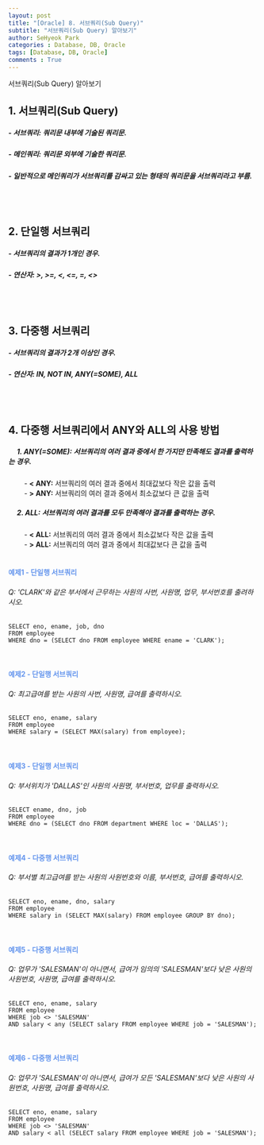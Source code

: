 ```yaml
---
layout: post
title: "[Oracle] 8. 서브쿼리(Sub Query)"
subtitle: "서브쿼리(Sub Query) 알아보기"
author: SeHyeok Park
categories : Database, DB, Oracle
tags: [Database, DB, Oracle]
comments : True
---
```

<div id='preview' class='display-none'>
서브쿼리(Sub Query) 알아보기
</div>

## 1. 서브쿼리(Sub Query)
##### - 서브쿼리: 쿼리문 내부에 기술된 쿼리문.
##### - 메인쿼리: 쿼리문 외부에 기술한 쿼리문.
##### - 일반적으로 메인쿼리가 서브쿼리를 감싸고 있는 형태의 쿼리문을 서브쿼리라고 부름.
<br><br>

## 2. 단일행 서브쿼리 
##### - 서브쿼리의 결과가 1개인 경우.
##### - 연산자: >, >=, <, <=, =, <>
<br><br>

## 3. 다중행 서브쿼리
##### - 서브쿼리의 결과가 2개 이상인 경우.
##### - 연산자: IN, NOT IN, ANY(=SOME), ALL
<br><br>

## 4. 다중행 서브쿼리에서 ANY와 ALL의 사용 방법
##### &emsp; 1. ANY(=SOME): 서브쿼리의 여러 결과 중에서 한 가지만 만족해도 결과를 출력하는 경우.
&emsp;&emsp; - <b>\< ANY:</b> 서브쿼리의 여러 결과 중에서 최대값보다 작은 값을 출력<br>
&emsp;&emsp; - <b>\> ANY:</b> 서브쿼리의 여러 결과 중에서 최소값보다 큰 값을 출력
<br>

##### &emsp; 2. ALL: 서브쿼리의 여러 결과를 모두 만족해야 결과를 출력하는 경우.
&emsp;&emsp; - <b>\< ALL:</b> 서브쿼리의 여러 결과 중에서 최소값보다 작은 값을 출력<br>
&emsp;&emsp; - <b>\> ALL:</b> 서브쿼리의 여러 결과 중에서 최대값보다 큰 값을 출력
<br><br>

#### <span style="color:cornflowerblue">예제1 - 단일행 서브쿼리</span>
###### Q: \'CLARK\'와 같은 부서에서 근무하는 사원의 사번, 사원명, 업무, 부서번호를 출려하시오.
```
SELECT eno, ename, job, dno
FROM employee
WHERE dno = (SELECT dno FROM employee WHERE ename = 'CLARK');
```
<br>

#### <span style="color:cornflowerblue">예제2 - 단일행 서브쿼리</span>
###### Q: 최고급여를 받는 사원의 사번, 사원명, 급여를 출력하시오.
```
SELECT eno, ename, salary
FROM employee 
WHERE salary = (SELECT MAX(salary) from employee);
```
<br>

#### <span style="color:cornflowerblue">예제3 - 단일행 서브쿼리</span>
###### Q: 부서위치가 \'DALLAS\'인 사원의 사원명, 부서번호, 업무를 출력하시오.
```
SELECT ename, dno, job
FROM employee
WHERE dno = (SELECT dno FROM department WHERE loc = 'DALLAS');
```
<br>

#### <span style="color:cornflowerblue">예제4 - 다중행 서브쿼리</span>
###### Q: 부서별 최고급여를 받는 사원의 사원번호와 이름, 부서번호, 급여를 출력하시오.
```
SELECT eno, ename, dno, salary
FROM employee
WHERE salary in (SELECT MAX(salary) FROM employee GROUP BY dno);
```
<br>

#### <span style="color:cornflowerblue">예제5 - 다중행 서브쿼리</span>
###### Q: 업무가 \'SALESMAN\'이 아니면서, 급여가 임의의 \'SALESMAN\'보다 낮은 사원의 사원번호, 사원명, 급여를 출력하시오.
```
SELECT eno, ename, salary
FROM employee
WHERE job <> 'SALESMAN'
AND salary < any (SELECT salary FROM employee WHERE job = 'SALESMAN');
```
<br>

#### <span style="color:cornflowerblue">예제6 - 다중행 서브쿼리</span>
###### Q: 업무가 \'SALESMAN\'이 아니면서, 급여가 모든 \'SALESMAN\'보다 낮은 사원의 사원번호, 사원명, 급여를 출력하시오.
```
SELECT eno, ename, salary
FROM employee
WHERE job <> 'SALESMAN'
AND salary < all (SELECT salary FROM employee WHERE job = 'SALESMAN');
```